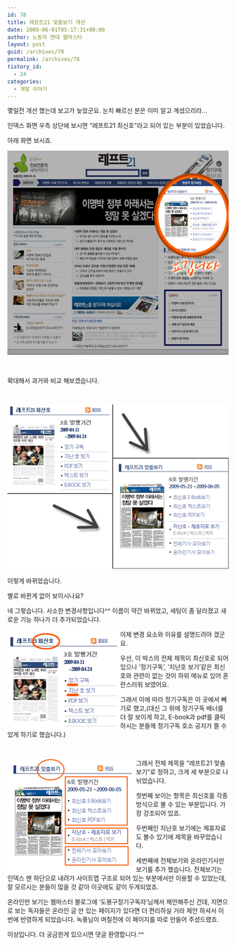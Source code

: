 ```yaml
---
id: 78
title: 레프트21 맞춤보기 개선
date: 2009-06-01T05:17:31+00:00
author: 노동자 연대 웹마스터
layout: post
guid: /archives/78
permalink: /archives/78
tistory_id:
  - 24
categories:
  - 개발 이야기
---
```

몇일전 개선 했는데 보고가 늦었군요. 눈치 빠르신 분은 이미 알고 계셨으리라&#8230;

인덱스 화면 우측 상단에 보시면 “레프트21 최신호”라고 되어 있는 부분이 있었습니다.

아래 화면 보시죠. 

<p style="text-align: center;">
  <img src="/wp-content/uploads/1/cfile2.uf.13027E574D08470531E058.jpg" width="540" height="465" alt="사용자 삽입 이미지" title="" />
</p>

&nbsp;

확대해서 과거와 비교 해보겠습니다.

&nbsp;

<p style="text-align: center;">
  <img src="/wp-content/uploads/1/cfile23.uf.121BA94F4D084706308780.jpg"  title="" />
</p>

이렇게 바뀌었습니다. 

별로 바뀐게 없어 보이시나요?

네 그렇습니다. 사소한 변경사항입니다^^ 이름이 약간 바뀌었고, 세팅이 좀 달라졌고 새로운 기능 하나가 더 추가되었습니다. 

<img src="/wp-content/uploads/1/cfile24.uf.171DA14C4D08470733212B.jpg" width="257" height="228" alt="사용자 삽입 이미지" style="float: left;" title="" />

이제 변경 요소와 이유를 설명드려야 겠군요.

우선, 이 박스의 전체 제목이 최신호로 되어 있으나 ‘정기구독’, ‘지난호 보기’같은 최신호와 관련이 없는 것이 하위 메뉴로 있어 혼란스러워 보였어요.

그래서 이에 따라 정기구독은 이 곳에서 빼기로 했고,(대신 그 위에 정기구독 배너를 더 잘 보이게 하고, E-book과 pdf를 클릭하시는 분들께 정기구독 호소 공지가 뜰 수 있게 하기로 했습니다.)

&nbsp;

<img src="/wp-content/uploads/1/cfile24.uf.111F874C4D084707299981.jpg" width="293" height="262" alt="사용자 삽입 이미지" style="float: left;" title="" />

그래서 전체 제목을 “레프트21 맞춤보기”로 정하고, 크게 세 부분으로 나뉘었습니다.

첫번째 보이는 항목은 최신호를 각종 방식으로 볼 수 있는 부분입니다. 가장 강조되어 있죠.

두번째인 지난호 보기에는 제휴자료도 볼수 있기에 제목을 바꾸었습니다.

세번째에 전체보기와 온라인기사만 보기를 추가 했습니다. 전체보기는 인덱스 맨 하단으로 내려가 사이트맵 구조로 되어 있는 부분에서만 이용할 수 있었는데, 잘 모르시는 분들이 많을 것 같아 이곳에도 같이 두게되었죠.

온라인만 보기는 웹마스터 블로그에 ‘도봉구정기구독자’님께서 제안해주신 건데, 지면으로 보는 독자들은 온라인 글 만 있는 페이지가 있다면 더 편리하실 거라 제안 하셔서 이번에 반영하게 되었습니다. 녹풍님이 며칠전에 이 페이지를 따로 만들어 주셨드랬죠.

이상입니다. 더 궁금한게 있으시면 댓글 환영합니다.^^